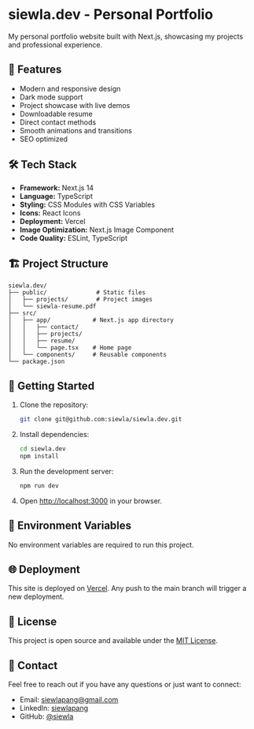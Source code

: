 # siewla.dev - Personal Portfolio

My personal portfolio website built with Next.js, showcasing my projects and professional experience.

## 🚀 Features

- Modern and responsive design
- Dark mode support
- Project showcase with live demos
- Downloadable resume
- Direct contact methods
- Smooth animations and transitions
- SEO optimized

## 🛠️ Tech Stack

- **Framework:** Next.js 14
- **Language:** TypeScript
- **Styling:** CSS Modules with CSS Variables
- **Icons:** React Icons
- **Deployment:** Vercel
- **Image Optimization:** Next.js Image Component
- **Code Quality:** ESLint, TypeScript

## 🏗️ Project Structure

```
siewla.dev/
├── public/              # Static files
│   ├── projects/        # Project images
│   └── siewla-resume.pdf
├── src/
│   ├── app/            # Next.js app directory
│   │   ├── contact/
│   │   ├── projects/
│   │   ├── resume/
│   │   └── page.tsx    # Home page
│   └── components/     # Reusable components
└── package.json
```

## 🚀 Getting Started

1. Clone the repository:
   ```bash
   git clone git@github.com:siewla/siewla.dev.git
   ```

2. Install dependencies:
   ```bash
   cd siewla.dev
   npm install
   ```

3. Run the development server:
   ```bash
   npm run dev
   ```

4. Open [http://localhost:3000](http://localhost:3000) in your browser.

## 📝 Environment Variables

No environment variables are required to run this project.

## 🌐 Deployment

This site is deployed on [Vercel](https://vercel.com). Any push to the main branch will trigger a new deployment.

## 📄 License

This project is open source and available under the [MIT License](LICENSE).

## 📧 Contact

Feel free to reach out if you have any questions or just want to connect:

- Email: siewlapang@gmail.com
- LinkedIn: [siewlapang](https://www.linkedin.com/in/siewlapang/)
- GitHub: [@siewla](https://github.com/siewla)
